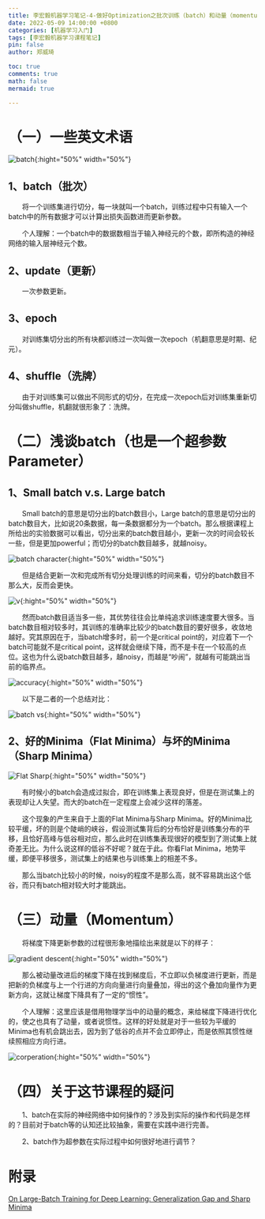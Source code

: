 ```yaml
---
title: 李宏毅机器学习笔记-4-做好Optimization之批次训练（batch）和动量（momentum）
date: 2022-05-09 14:00:00 +0800
categories: [机器学习入门]
tags: [李宏毅机器学习课程笔记]
pin: false
author: 郑威琦

toc: true
comments: true
math: false
mermaid: true

---
```


# （一）一些英文术语

![batch](/assets/blog_res/2022-05-10-Tuesday.assets/batch.png){:hight="50%" width="50%"}

## 1、batch（批次）

&emsp;&emsp;将一个训练集进行切分，每一块就叫一个batch，训练过程中只有输入一个batch中的所有数据才可以计算出损失函数进而更新参数。

&emsp;&emsp;个人理解：一个batch中的数据数相当于输入神经元的个数，即所构造的神经网络的输入层神经元个数。

## 2、update（更新）

&emsp;&emsp;一次参数更新。

## 3、epoch

&emsp;&emsp;对训练集切分出的所有块都训练过一次叫做一次epoch（机翻意思是时期、纪元）。

## 4、shuffle（洗牌）

&emsp;&emsp;由于对训练集可以做出不同形式的切分，在完成一次epoch后对训练集重新切分叫做shuffle，机翻就很形象了：洗牌。

# （二）浅谈batch（也是一个超参数Parameter）

## 1、Small batch v.s. Large batch

&emsp;&emsp;Small batch的意思是切分出的batch数目小，Large batch的意思是切分出的batch数目大，比如说20条数据，每一条数据都分为一个batch。那么根据课程上所给出的实验数据可以看出，切分出来的batch数目越小，更新一次的时间会较长一些，但是更加powerful；而切分的batch数目越多，就越noisy。

![batch character](/assets/blog_res/2022-05-10-Tuesday.assets/batch%20character.png){:hight="50%" width="50%"}

&emsp;&emsp;但是结合更新一次和完成所有切分处理训练的时间来看，切分的batch数目不那么大，反而会更快。

![v](/assets/blog_res/2022-05-10-Tuesday.assets/v.png){:hight="50%" width="50%"}

&emsp;&emsp;然而batch数目适当多一些，其优势往往会比单纯追求训练速度要大很多。当batch数目相对较多时，其训练的准确率比较少的batch数目的要好很多，收敛地越好。究其原因在于，当batch增多时，前一个是critical point的，对应着下一个batch可能就不是critical point，这样就会继续下降，而不是卡在一个较高的点位。这也为什么说batch数目越多，越noisy，而越是“吵闹”，就越有可能跳出当前的临界点。

![accuracy](/assets/blog_res/2022-05-10-Tuesday.assets/accuracy.png){:hight="50%" width="50%"}

&emsp;&emsp;以下是二者的一个总结对比：

![batch vs](/assets/blog_res/2022-05-10-Tuesday.assets/batch%20vs.png){:hight="50%" width="50%"}

## 2、好的Minima（Flat Minima）与坏的Minima（Sharp Minima）

![Flat Sharp](/assets/blog_res/2022-05-10-Tuesday.assets/Flat%20Sharp.png){:hight="50%" width="50%"}

&emsp;&emsp;有时候小的batch会造成过拟合，即在训练集上表现良好，但是在测试集上的表现却让人失望。而大的batch在一定程度上会减少这样的落差。  

&emsp;&emsp;这个现象的产生来自于上面的Flat Minima与Sharp Minima。好的Minima比较平缓，坏的则是个陡峭的峡谷，假设测试集背后的分布恰好是训练集分布的平移，且恰好高峰与低谷相对应，那么此时在训练集表现很好的模型到了测试集上就奇差无比。为什么说这样的低谷不好呢？就在于此。你看Flat Minima，地势平缓，即便平移很多，测试集上的结果也与训练集上的相差不多。  

&emsp;&emsp;那么当batch比较小的时候，noisy的程度不是那么高，就不容易跳出这个低谷，而只有batch相对较大时才能跳出。

# （三）动量（Momentum）

&emsp;&emsp;将梯度下降更新参数的过程很形象地描绘出来就是以下的样子：

![gradient descent](/assets/blog_res/2022-05-10-Tuesday.assets/gradient%20descent.png){:hight="50%" width="50%"}

&emsp;&emsp;那么被动量改进后的梯度下降在找到梯度后，不立即以负梯度进行更新，而是把新的负梯度与上一个行进的方向向量进行向量叠加，得出的这个叠加向量作为更新方向，这就让梯度下降具有了一定的“惯性”。

&emsp;&emsp;个人理解：这里应该是借用物理学当中的动量的概念，来给梯度下降进行优化的，使之也具有了动量，或者说惯性。这样的好处就是对于一些较为平缓的Minima也有机会跳出去，因为到了低谷的点并不会立即停止，而是依照其惯性继续照相应方向行进。

![corperation](/assets/blog_res/2022-05-10-Tuesday.assets/corperation.png){:hight="50%" width="50%"}

# （四）关于这节课程的疑问

&emsp;&emsp;1、batch在实际的神经网络中如何操作的？涉及到实际的操作和代码是怎样的？目前对于batch等的认知还比较抽象，需要在实践中进行完善。

&emsp;&emsp;2、batch作为超参数在实际过程中如何很好地进行调节？

# 附录

[On Large-Batch Training for Deep Learning: Generalization Gap and Sharp Minima](https://arxiv.org/abs/1609.04836)
